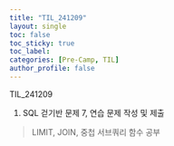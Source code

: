 ```yaml
---
title: "TIL_241209"
layout: single
toc: false
toc_sticky: true
toc_label: 
categories: [Pre-Camp, TIL]
author_profile: false
---
```


TIL_241209

1. SQL 걷기반 문제 7, 연습 문제 작성 및 제출
> LIMIT, JOIN, 중첩 서브쿼리 함수 공부